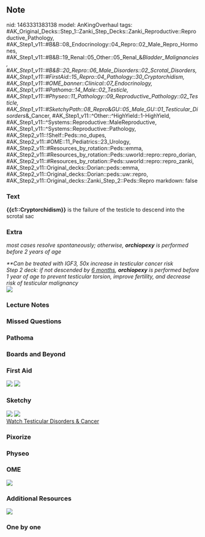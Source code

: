 ## Note
nid: 1463331383138
model: AnKingOverhaul
tags: #AK_Original_Decks::Step_1::Zanki_Step_Decks::Zanki_Reproductive::Reproductive_Pathology, #AK_Step1_v11::#B&B::08_Endocrinology::04_Repro::02_Male_Repro_Hormones, #AK_Step1_v11::#B&B::19_Renal::05_Other::05_Renal_&_Bladder_Malignancies, #AK_Step1_v11::#B&B::20_Repro::06_Male_Disorders::02_Scrotal_Disorders, #AK_Step1_v11::#FirstAid::15_Repro::04_Pathology::30_Cryptorchidism, #AK_Step1_v11::#OME_banner::Clinical::07_Endocrinology, #AK_Step1_v11::#Pathoma::14_Male::02_Testicle, #AK_Step1_v11::#Physeo::11_Pathology::09_Reproductive_Pathology::02_Testicle, #AK_Step1_v11::#SketchyPath::08_Repro_&_GU::05_Male_GU::01_Testicular_Disorders_&_Cancer, #AK_Step1_v11::^Other::^HighYield::1-HighYield, #AK_Step1_v11::^Systems::Reproductive::MaleReproductive, #AK_Step1_v11::^Systems::Reproductive::Pathology, #AK_Step2_v11::!Shelf::Peds::no_dupes, #AK_Step2_v11::#OME::11_Pediatrics::23_Urology, #AK_Step2_v11::#Resources_by_rotation::Peds::emma, #AK_Step2_v11::#Resources_by_rotation::Peds::uworld::repro::repro_dorian, #AK_Step2_v11::#Resources_by_rotation::Peds::uworld::repro::repro_zanki, #AK_Step2_v11::Original_decks::Dorian::peds::emma, #AK_Step2_v11::Original_decks::Dorian::peds::uw::repro, #AK_Step2_v11::Original_decks::Zanki_Step_2::Peds::Repro
markdown: false

### Text
<b>{{c1::Cryptorchidism}}</b> is the failure of the testicle to
descend into the scrotal sac

### Extra
<i>most cases resolve spontaneously; otherwise, <b>orchiopexy</b>
is performed before 2 years of age</i>
<div>
  <i>**Can be treated with IGF3, 50x increase in testicular cancer
  risk</i>
</div>
<div>
  <i>Step 2 deck: if not descended by <u>6 months</u>,
  <b>orchiopexy</b> is performed before 1 year of age to prevent
  testicular torsion, improve fertility, and decrease risk of
  testicular malignancy</i>
  <div>
    <i><img src="mmkay%20(1).png"></i>
  </div>
</div>

### Lecture Notes


### Missed Questions


### Pathoma


### Boards and Beyond


### First Aid
<img src="tmpCFgRcA.png"> <img src="tmpqghiAq.png">

### Sketchy
<div><img src="2.%20Cryptorchidism.jpg"> <img src=
"clip_image006-e00273d6576e8cc6523859a7df445a185fa06cef.jpg"></div><a href="https://dashboard.sketchy.com/study/medical/courses/medical-pathophysiology/units/medical-pathophysiology-reproductive-gu/videos/medical-pathophysiology-reproductive-and-gu-male-gu-testicular-disorders-and-cancer?utm_source=anki&utm_medium=partnership&utm_campaign=february_update&utm_content=medical">Watch
Testicular Disorders & Cancer</a>

### Pixorize


### Physeo


### OME
<div class="ome-widget">
  <a href=
  "https://onlinemeded.org/spa/endocrinology?ref=anki"><img src=
  "_OME_AnkiFlashcards_Topic_1.png"></a>
</div>

### Additional Resources
<i><img src="paste-4687497242083329.jpg" class="resizer"></i>

### One by one

